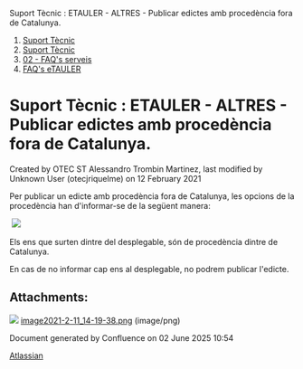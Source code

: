 Suport Tècnic : ETAULER - ALTRES - Publicar edictes amb procedència fora de Catalunya.  

1.  [Suport Tècnic](index.md)
2.  [Suport Tècnic](13893782.md)
3.  [02 - FAQ's serveis](26313393.md)
4.  [FAQ's eTAULER](28705565.md)

Suport Tècnic : ETAULER - ALTRES - Publicar edictes amb procedència fora de Catalunya.
======================================================================================

Created by OTEC ST Alessandro Trombin Martinez, last modified by Unknown User (otecjriquelme) on 12 February 2021

Per publicar un edicte amb procedència fora de Catalunya, les opcions de la procedència han d'informar-se de la següent manera:

 ![](attachments/41521303/41521307.png)

Els ens que surten dintre del desplegable, són de procedència dintre de Catalunya.

En cas de no informar cap ens al desplegable, no podrem publicar l'edicte.

Attachments:
------------

![](images/icons/bullet_blue.gif) [image2021-2-11\_14-19-38.png](attachments/41521303/41521307.png) (image/png)  

Document generated by Confluence on 02 June 2025 10:54

[Atlassian](http://www.atlassian.com/)